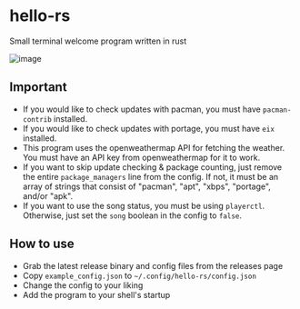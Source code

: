 # hello-rs
Small terminal welcome program written in rust

![image](https://user-images.githubusercontent.com/33522919/159401366-157bc32d-bf81-4d31-94cd-161abde0c5e5.png)

## Important
* If you would like to check updates with pacman, you must have `pacman-contrib` installed.
* If you would like to check updates with portage, you must have `eix` installed.
* This program uses the openweathermap API for fetching the weather. You must have an API key from openweathermap for it to work.
* If you want to skip update checking & package counting, just remove the entire `package_managers` line from the config. If not, it must be an array of strings that consist of "pacman", "apt", "xbps", "portage", and/or "apk".
* If you want to use the song status, you must be using `playerctl`. Otherwise, just set the `song` boolean in the config to `false`.

## How to use
* Grab the latest release binary and config files from the releases page
* Copy `example_config.json` to `~/.config/hello-rs/config.json` 
* Change the config to your liking  
* Add the program to your shell's startup
